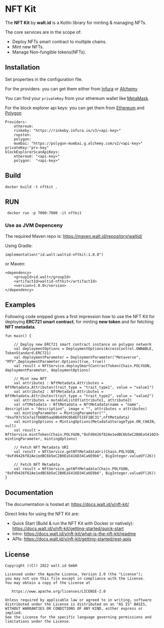 # NFT Kit
The **NFT Kit** by **walt.id** is a Kotlin library for minting & managing NFTs.

The core services are in the scope of:
- Deploy NFTs smart contract to multiple chains.
- Mint new NFTs.
- Manage Non-fungible tokens(NFTs).

## Installation
Set properties in the configuration file.

For the providers: you can get them either from [Infura](https://infura.io/) or [Alchemy](https://www.alchemy.com/)

You can find your `privateKey` from your ethereum wallet like [MetaMask](https://metamask.io/).

For the block explorer api keys: you can get them from [Ethereum](https://etherscan.io/) and [Polygon](https://polygonscan.com/)  

    Providers:
        ethereum: 
        rinkeby: "https://rinkeby.infura.io/v3/<api-key>"
        ropsten:  
        polygon: 
        mumbai: "https://polygon-mumbai.g.alchemy.com/v2/<api-key>"
    privateKey:"prv-key"
    blockExplorerScanApiKeys:
        ethereum: "<api-key>"
        polygon:  "<api-key>"


## Build

    docker build -t nftkit .


## RUN

     docker run -p 7000:7000 -it nftkit

### Use as JVM Depenceny

The required Maven repo is: https://maven.walt.id/repository/waltid/

Using Gradle:

    implementation("id.walt:waltid-nftkit:1.0.0")

or Maven:

    <dependency>
        <groupId>id.walt</groupId>
        <artifactId>waltid-nftkit</artifactId>
        <version>1.0.0</version>
    </dependency>


## Examples
Following code snipped gives a first impression how to use the NFT Kit for deploying **ERC721 smart contract**, for minting **new token** and for fetching **NFT metadata**.

    fun main() {
    
        // Deploy new ERC721 smart contract instance on polygon network
        val deploymentOptions = DeploymentOptions(AccessControl.OWNABLE, TokenStandard.ERC721)
        val deploymentParameter = DeploymentParameter("Metaverse", "MTV",DeploymentParameter.Options(true, true))
        val result = NftService.deploySmartContractToken(Chain.POLYGON, deploymentParameter, deploymentOptions)
    
        // Mint new NFT
        val attribute1 : NftMetadata.Attributes = NftMetadata.Attributes(trait_type = "trait_type1", value = "value1")
        val attribute2 : NftMetadata.Attributes = NftMetadata.Attributes(trait_type = "trait_type2", value = "value2")
        val attributes = mutableListOf(attribute1, attribute2)
        val nftMetadata : NftMetadata = NftMetadata(name = "name", description = "description", image = "", attributes = attributes)
        val mintingParameter = MintingParameter("", "0xaf87c5Ce7a1fb6BD5aaDB6dd9C0b8EF51EF1BC31",nftMetadata)
        val mintingOptions = MintingOptions(MetadataStorageType.ON_CHAIN, null)
        val result = NftService.mintToken(Chain.POLYGON,"0xFd9426f82Ae1edBC6b5eC2B0Ea5416D34Ca6E9b6", mintingParameter, mintingOptions)       

        // Fetch NFT Metadata URI 
        val result = NftService.getNftMetadataUri(Chain.POLYGON, "0xFd9426f82Ae1edBC6b5eC2B0Ea5416D34Ca6E9b6", BigInteger.valueOf(26))

        // Fetch NFT Metadata
        val result = NftService.getNftMetadata(Chain.POLYGON, "0xFd9426f82Ae1edBC6b5eC2B0Ea5416D34Ca6E9b6", BigInteger.valueOf(26))
    }

## Documentation

The documentation is hosted at: https://docs.walt.id/v/nft-kit/

Direct links for using the NFT Kit are:

- Quick Start (Build & run the NFT Kit with Docker or natively): https://docs.walt.id/v/nft-kit/getting-started/quick-start
- Intro: https://docs.walt.id/v/nft-kit/what-is-the-nft-kit/readme
- APIs: https://docs.walt.id/v/nft-kit/getting-started/rest-apis

## License

```
Copyright ((C)) 2022 walt.id GmbH

Licensed under the Apache License, Version 2.0 (the "License");
you may not use this file except in compliance with the License.
You may obtain a copy of the License at

   https://www.apache.org/licenses/LICENSE-2.0

Unless required by applicable law or agreed to in writing, software
distributed under the License is distributed on an "AS IS" BASIS,
WITHOUT WARRANTIES OR CONDITIONS OF ANY KIND, either express or implied.
See the License for the specific language governing permissions and
limitations under the License.
```

